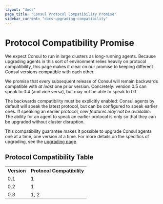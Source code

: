 ```yaml
---
layout: "docs"
page_title: "Consul Protocol Compatibility Promise"
sidebar_current: "docs-upgrading-compatibility"
---
```


# Protocol Compatibility Promise

We expect Consul to run in large clusters as long-running agents. Because
upgrading agents in this sort of environment relies heavily on protocol
compatibility, this page makes it clear on our promise to keeping different
Consul versions compatible with each other.

We promise that every subsequent release of Consul will remain backwards
compatible with _at least_ one prior version. Concretely: version 0.5 can
speak to 0.4 (and vice versa), but may not be able to speak to 0.1.

The backwards compatibility must be explicitly enabled: Consul agents by
default will speak the latest protocol, but can be configured to speak earlier
ones. If speaking an earlier protocol, _new features may not be available_.
The ability for an agent to speak an earlier protocol is only so that they
can be upgraded without cluster disruption.

This compatibility guarantee makes it possible to upgrade Consul agents one
at a time, one version at a time. For more details on the specifics of
upgrading, see the [upgrading page](/docs/upgrading.html).

## Protocol Compatibility Table

<table class="table table-bordered table-striped">
<tr>
<th>Version</th>
<th>Protocol Compatibility</th>
</tr>
<tr>
<td>0.1</td>
<td>1</td>
</tr>
<tr>
<td>0.2</td>
<td>1</td>
</tr>
<tr>
<td>0.3</td>
<td>1, 2</td>
</tr>
</table>

